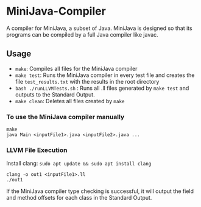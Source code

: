 # MiniJava-Compiler
A compiler for MiniJava, a subset of Java. MiniJava is designed so that its programs can be compiled by a full Java compiler like javac.


## Usage

- `make`: Compiles all files for the MiniJava compiler
- `make test`: Runs the MiniJava compiler in every test file and creates the file `test_results.txt` with the results in the root directory
- `bash ./runLLVMTests.sh` : Runs all .ll files generated by `make test` and outputs to the Standard Output.
- `make clean`: Deletes all files created by `make`

### To use the MiniJava compiler manually
```
make
java Main <inputFile1>.java <inputFile2>.java ...
```

### LLVM File Execution 
Install clang: `sudo apt update && sudo apt install clang`
```
clang -o out1 <inputFile1>.ll
./out1
```


If the MiniJava compiler type checking is successful, it will output the field and method offsets for each class in the Standard Output.
